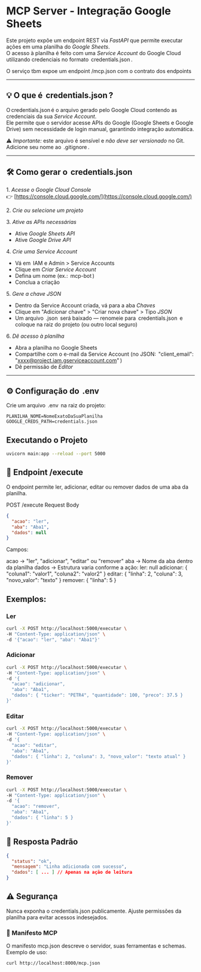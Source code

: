 # MCP Server - Integração Google Sheets

Este projeto expõe um endpoint REST via *FastAPI* que permite executar ações em uma planilha do *Google Sheets*.  
O acesso à planilha é feito com uma *Service Account* do Google Cloud utilizando credenciais no formato ⁠ credentials.json ⁠.

O serviço tbm expoe um endpoint /mcp.json com o contrato dos endpoints

---

## 💡 O que é ⁠ credentials.json ⁠?

⁠O credentials.json ⁠é o arquivo gerado pelo Google Cloud contendo as credenciais da sua *Service Account*.  
Ele permite que o servidor acesse APIs do Google (Google Sheets e Google Drive) sem necessidade de login manual, garantindo integração automática.

⚠ *Importante:* este arquivo é sensível e *não deve ser versionado* no Git. Adicione seu nome ao ⁠ .gitignore ⁠.

---

## 🛠 Como gerar o ⁠ credentials.json ⁠

1.⁠ ⁠*Acesse o Google Cloud Console*  
   👉 [https://console.cloud.google.com/](https://console.cloud.google.com/)

2.⁠ ⁠*Crie ou selecione um projeto*

3.⁠ ⁠*Ative as APIs necessárias*
   - Ative *Google Sheets API*
   - Ative *Google Drive API*

4.⁠ ⁠*Crie uma Service Account*
   - Vá em ⁠ IAM e Admin > Service Accounts ⁠
   - Clique em *Criar Service Account*
   - Defina um nome (ex.: ⁠ mcp-bot ⁠)
   - Conclua a criação

5.⁠ ⁠*Gere a chave JSON*
   - Dentro da Service Account criada, vá para a aba *Chaves*
   - Clique em "Adicionar chave" > "Criar nova chave" > Tipo *JSON*
   - Um arquivo ⁠ .json ⁠ será baixado — renomeie para ⁠ credentials.json ⁠ e coloque na raiz do projeto (ou outro local seguro)

6.⁠ ⁠*Dê acesso à planilha*
   - Abra a planilha no Google Sheets
   - Compartilhe com o e-mail da Service Account (no JSON: ⁠ "client_email": "xxxx@project.iam.gserviceaccount.com" ⁠)
   - Dê permissão de *Editor*

---

## ⚙ Configuração do ⁠ .env ⁠

Crie um arquivo ⁠ .env ⁠ na raiz do projeto:

```
PLANILHA_NOME=NomeExatoDaSuaPlanilha
GOOGLE_CREDS_PATH=credentials.json
```

## Executando o Projeto

```bash
uvicorn main:app --reload --port 5000
```

## 📡 Endpoint /execute
O endpoint permite ler, adicionar, editar ou remover dados de uma aba da planilha.

POST /execute
Request Body

```json
{
  "acao": "ler",
  "aba": "Aba1",
  "dados": null
}
```

Campos:

acao → "ler", "adicionar", "editar" ou "remover"
aba → Nome da aba dentro da planilha
dados → Estrutura varia conforme a ação:
   ler: null
   adicionar: { "coluna1": "valor1", "coluna2": "valor2" }
   editar: { "linha": 2, "coluna": 3, "novo_valor": "texto" }
   remover: { "linha": 5 }

## Exemplos:

### Ler
```bash
curl -X POST http://localhost:5000/executar \
-H "Content-Type: application/json" \
-d '{"acao": "ler", "aba": "Aba1"}'
```

### Adicionar
```bash
curl -X POST http://localhost:5000/executar \
-H "Content-Type: application/json" \
-d '{
  "acao": "adicionar",
  "aba": "Aba1",
  "dados": { "ticker": "PETR4", "quantidade": 100, "preco": 37.5 }
}'
```

### Editar
```bash
curl -X POST http://localhost:5000/executar \
-H "Content-Type: application/json" \
-d '{
  "acao": "editar",
  "aba": "Aba1",
  "dados": { "linha": 2, "coluna": 3, "novo_valor": "texto atual" }
}'
```

### Remover
```bash
curl -X POST http://localhost:5000/executar \
-H "Content-Type: application/json" \
-d '{
  "acao": "remover",
  "aba": "Aba1",
  "dados": { "linha": 5 }
}'
```

## 📜 Resposta Padrão
```json
{
  "status": "ok",
  "mensagem": "Linha adicionada com sucesso",
  "dados": [ ... ] // Apenas na ação de leitura
}
```

## ⚠ Segurança
Nunca exponha o credentials.json publicamente.
Ajuste permissões da planilha para evitar acessos indesejados.

### 📄 Manifesto MCP

O manifesto mcp.json descreve o servidor, suas ferramentas e schemas.
Exemplo de uso:

```bash
curl http://localhost:8000/mcp.json
```
